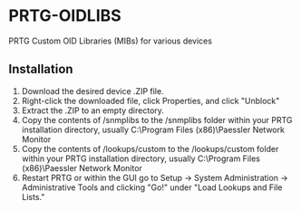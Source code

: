 # PRTG-OIDLIBS
PRTG Custom OID Libraries (MIBs) for various devices  
## Installation
1. Download the desired device .ZIP file.
2. Right-click the downloaded file, click Properties, and click "Unblock"
3. Extract the .ZIP to an empty directory.
4. Copy the contents of /snmplibs to the /snmplibs folder within your PRTG installation directory, usually C:\Program Files (x86)\Paessler Network Monitor
5. Copy the contents of /lookups/custom to the /lookups/custom folder within your PRTG installation directory, usually C:\Program Files (x86)\Paessler Network Monitor
6. Restart PRTG or within the GUI go to Setup -> System Administration -> Administrative Tools and clicking "Go!" under "Load Lookups and File Lists."
